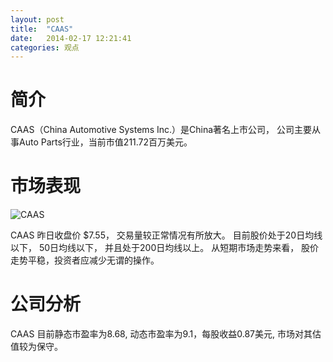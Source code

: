 ```yaml
---
layout: post
title:  "CAAS"
date:   2014-02-17 12:21:41
categories: 观点
---
```


# 简介
CAAS（China Automotive Systems Inc.）是China著名上市公司，
公司主要从事Auto Parts行业，当前市值211.72百万美元。

# 市场表现

![CAAS](http://finviz.com/chart.ashx?t=CAAS&ty=c&ta=1&p=d&s=l)

CAAS 昨日收盘价 $7.55，
交易量较正常情况有所放大。
目前股价处于20日均线以下，
50日均线以下，
并且处于200日均线以上。
从短期市场走势来看，
股价走势平稳，投资者应减少无谓的操作。

# 公司分析
CAAS 目前静态市盈率为8.68, 动态市盈率为9.1，每股收益0.87美元,
市场对其估值较为保守。
